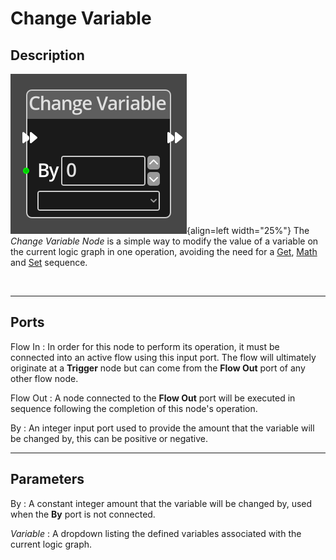 
# Change Variable


## Description

![Change Variable Node](../../assets/nodes/change_variable.png){align=left width="25%"}
The *Change Variable Node* is a simple way to modify the value of a variable on the
current logic graph in one operation, avoiding the need for a
[Get](./get_variable.md), [Math](./math.md) and [Set](./set_variable.md)
sequence.

<br style="clear:left"/>
  
-------

## Ports

Flow In
: In order for this node to perform its operation, it must be connected into an
  active flow using this input port. The flow will ultimately originate at a
  __Trigger__ node but can come from the __Flow Out__ port of any other flow
  node.

Flow Out
: A node connected to the __Flow Out__ port will be executed in sequence
  following the completion of this node's operation.

By 
: An integer input port used to provide the amount that the variable will be 
  changed by, this can be positive or negative. 


-------

## Parameters

By 
: A constant integer amount that the variable will be changed by, used when the 
  __By__ port is not connected.

*Variable*
: A dropdown listing the defined variables associated with the current logic graph.

